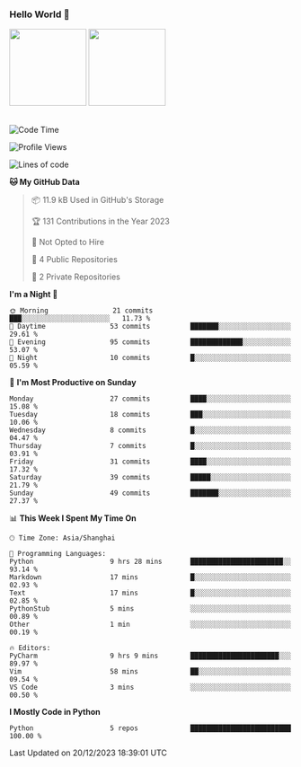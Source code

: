 ### Hello World 👋
<img align="" height="137px" src="https://github-readme-stats.vercel.app/api?username=myhMARS&hide_title=true&hide_border=true&show_icons=trueline_height=21&text_color=000&icon_color=000&bg_color=0,ea6161,ffc64d,fffc4d,52fa5a&theme=graywhite" /> </div>
<img align="" height="137px" src="https://github-readme-stats-git-masterrstaa-rickstaa.vercel.app/api/top-langs/?username=myhMARS&hide_title=true&hide_border=true&layout=compact&langs_count=6&text_color=000&icon_color=fff&bg_color=0,52fa5a,4dfcff,c64dff&theme=graywhite" /><br><br>

<!--START_SECTION:waka-->
![Code Time](http://img.shields.io/badge/Code%20Time-113%20hrs%2040%20mins-blue)

![Profile Views](http://img.shields.io/badge/Profile%20Views-0-blue)

![Lines of code](https://img.shields.io/badge/From%20Hello%20World%20I%27ve%20Written-11.0%20thousand%20lines%20of%20code-blue)

**🐱 My GitHub Data** 

> 📦 11.9 kB Used in GitHub's Storage 
 > 
> 🏆 131 Contributions in the Year 2023
 > 
> 🚫 Not Opted to Hire
 > 
> 📜 4 Public Repositories 
 > 
> 🔑 2 Private Repositories 
 > 
**I'm a Night 🦉** 

```text
🌞 Morning                21 commits          ███░░░░░░░░░░░░░░░░░░░░░░   11.73 % 
🌆 Daytime                53 commits          ███████░░░░░░░░░░░░░░░░░░   29.61 % 
🌃 Evening                95 commits          █████████████░░░░░░░░░░░░   53.07 % 
🌙 Night                  10 commits          █░░░░░░░░░░░░░░░░░░░░░░░░   05.59 % 
```
📅 **I'm Most Productive on Sunday** 

```text
Monday                   27 commits          ████░░░░░░░░░░░░░░░░░░░░░   15.08 % 
Tuesday                  18 commits          ███░░░░░░░░░░░░░░░░░░░░░░   10.06 % 
Wednesday                8 commits           █░░░░░░░░░░░░░░░░░░░░░░░░   04.47 % 
Thursday                 7 commits           █░░░░░░░░░░░░░░░░░░░░░░░░   03.91 % 
Friday                   31 commits          ████░░░░░░░░░░░░░░░░░░░░░   17.32 % 
Saturday                 39 commits          █████░░░░░░░░░░░░░░░░░░░░   21.79 % 
Sunday                   49 commits          ███████░░░░░░░░░░░░░░░░░░   27.37 % 
```


📊 **This Week I Spent My Time On** 

```text
🕑︎ Time Zone: Asia/Shanghai

💬 Programming Languages: 
Python                   9 hrs 28 mins       ███████████████████████░░   93.14 % 
Markdown                 17 mins             █░░░░░░░░░░░░░░░░░░░░░░░░   02.93 % 
Text                     17 mins             █░░░░░░░░░░░░░░░░░░░░░░░░   02.85 % 
PythonStub               5 mins              ░░░░░░░░░░░░░░░░░░░░░░░░░   00.89 % 
Other                    1 min               ░░░░░░░░░░░░░░░░░░░░░░░░░   00.19 % 

🔥 Editors: 
PyCharm                  9 hrs 9 mins        ██████████████████████░░░   89.97 % 
Vim                      58 mins             ██░░░░░░░░░░░░░░░░░░░░░░░   09.54 % 
VS Code                  3 mins              ░░░░░░░░░░░░░░░░░░░░░░░░░   00.50 % 
```

**I Mostly Code in Python** 

```text
Python                   5 repos             █████████████████████████   100.00 % 
```




 Last Updated on 20/12/2023 18:39:01 UTC
<!--END_SECTION:waka-->

<!--
**myhMARS/myhMARS** is a ✨ _special_ ✨ repository because its `README.md` (this file) appears on your GitHub profile.

Here are some ideas to get you started:

- 🔭 I’m currently working on ...
- 🌱 I’m currently learning ...
- 👯 I’m looking to collaborate on ...
- 🤔 I’m looking for help with ...
- 💬 Ask me about ...
- 📫 How to reach me: ...
- 😄 Pronouns: ...
- ⚡ Fun fact: ...
-->
